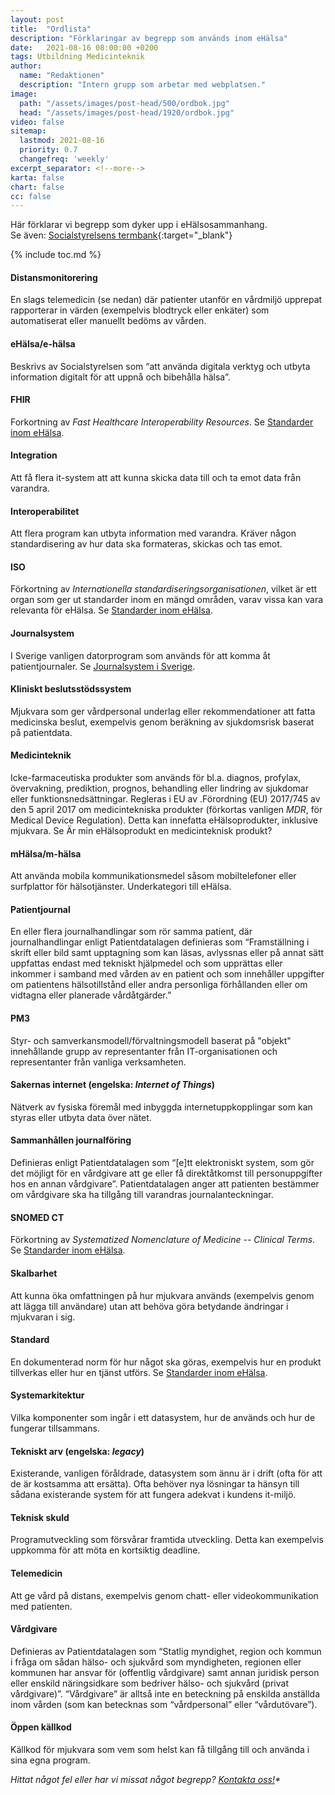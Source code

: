 ```yaml
---
layout: post
title:  "Ordlista"
description: "Förklaringar av begrepp som används inom eHälsa"
date:   2021-08-16 08:00:00 +0200
tags: Utbildning Medicinteknik
author:
  name: "Redaktionen"
  description: "Intern grupp som arbetar med webplatsen."
image:
  path: "/assets/images/post-head/500/ordbok.jpg"
  head: "/assets/images/post-head/1920/ordbok.jpg"
video: false
sitemap:
  lastmod: 2021-08-16
  priority: 0.7
  changefreq: 'weekly'
excerpt_separator: <!--more-->
karta: false
chart: false
cc: false
---
```

Här förklarar vi begrepp som dyker upp i eHälsosammanhang.\
Se även: [Socialstyrelsens termbank](https://termbank.socialstyrelsen.se/){:target="_blank"}
<!--more-->
{% include toc.md %}

#### Distansmonitorering
En slags telemedicin (se nedan) där patienter utanför en vårdmiljö upprepat rapporterar in värden (exempelvis blodtryck eller enkäter) som automatiserat eller manuellt bedöms av vården.

#### eHälsa/e-hälsa
Beskrivs av Socialstyrelsen som “att använda digitala verktyg och utbyta information digitalt för att uppnå och bibehålla hälsa”.

#### FHIR
Forkortning av _Fast Healthcare Interoperability Resources_. Se [Standarder inom eHälsa](/2021/07/31/standarder.html).

#### Integration
Att få flera it-system att att kunna skicka data till och ta emot data från varandra.

#### Interoperabilitet
Att flera program kan utbyta information med varandra. Kräver någon standardisering av hur data ska formateras, skickas och tas emot.

#### ISO
Förkortning av _Internationella standardiseringsorganisationen_, vilket är ett organ som ger ut standarder inom en mängd områden, varav vissa kan vara relevanta för eHälsa. Se [Standarder inom eHälsa](/2021/07/31/standarder.html).

#### Journalsystem
I Sverige vanligen datorprogram som används för att komma åt patientjournaler. Se [Journalsystem i Sverige](/2021/07/30/journalsystem.html).

#### Kliniskt beslutsstödssystem
Mjukvara som ger vårdpersonal underlag eller rekommendationer att fatta medicinska beslut, exempelvis genom beräkning av sjukdomsrisk baserat på patientdata.

#### Medicinteknik
Icke-farmaceutiska produkter som används för bl.a. diagnos, profylax, övervakning, prediktion, prognos, behandling eller lindring av sjukdomar eller funktionsnedsättningar. Regleras i EU av .Förordning (EU) 2017/745 av den 5 april 2017 om medicintekniska produkter (förkortas vanligen _MDR_, för Medical Device Regulation). Detta kan innefatta eHälsoprodukter, inklusive mjukvara. Se Är min eHälsoprodukt en medicinteknisk produkt?

#### mHälsa/m-hälsa
Att använda mobila kommunikationsmedel såsom mobiltelefoner eller surfplattor för hälsotjänster. Underkategori till eHälsa.

#### Patientjournal
En eller flera journalhandlingar som rör samma patient, där journalhandlingar enligt Patientdatalagen definieras som “Framställning i skrift eller bild samt upptagning som kan läsas, avlyssnas eller på annat sätt uppfattas endast med tekniskt hjälpmedel och som upprättas eller inkommer i samband med vården av en patient och som innehåller uppgifter om patientens hälsotillstånd eller andra personliga förhållanden eller om vidtagna eller planerade vårdåtgärder.”

#### PM3
Styr- och samverkansmodell/förvaltningsmodell baserat på "objekt" innehållande grupp av representanter från IT-organisationen och representanter från vanliga verksamheten.

#### Sakernas internet (engelska: _Internet of Things_)
Nätverk av fysiska föremål med inbyggda internetuppkopplingar som kan styras eller utbyta data över nätet.

#### Sammanhållen journalföring
Definieras enligt Patientdatalagen som “[e]tt elektroniskt system, som gör det möjligt för en vårdgivare att ge eller få direktåtkomst till personuppgifter hos en annan vårdgivare”. Patientdatalagen anger att patienten bestämmer om vårdgivare ska ha tillgång till varandras journalanteckningar.

#### SNOMED CT
Förkortning av _Systematized Nomenclature of Medicine -- Clinical Terms_. Se [Standarder inom eHälsa](/2021/07/31/standarder.html).

#### Skalbarhet
Att kunna öka omfattningen på hur mjukvara används (exempelvis genom att lägga till användare) utan att behöva göra betydande ändringar i mjukvaran i sig.

#### Standard
En dokumenterad norm för hur något ska göras, exempelvis hur en produkt tillverkas eller hur en tjänst utförs. Se [Standarder inom eHälsa](/2021/07/31/standarder.html).

#### Systemarkitektur
Vilka komponenter som ingår i ett datasystem, hur de används och hur de fungerar tillsammans.

#### Tekniskt arv (engelska: _legacy_)
Existerande, vanligen föråldrade, datasystem som ännu är i drift (ofta för att de är kostsamma att ersätta). Ofta behöver nya lösningar ta hänsyn till sådana existerande system för att fungera adekvat i kundens it-miljö.

#### Teknisk skuld
Programutveckling som försvårar framtida utveckling. Detta kan exempelvis uppkomma för att möta en kortsiktig deadline.

#### Telemedicin
Att ge vård på distans, exempelvis genom chatt- eller videokommunikation med patienten.

#### Vårdgivare
Definieras av Patientdatalagen som “Statlig myndighet, region och kommun i fråga om sådan hälso- och sjukvård som myndigheten, regionen eller kommunen har ansvar för (offentlig vårdgivare) samt annan juridisk person eller enskild näringsidkare som bedriver hälso- och sjukvård (privat vårdgivare)”. “Vårdgivare” är alltså inte en beteckning på enskilda anställda inom vården (som kan betecknas som “vårdpersonal” eller “vårdutövare”).

#### Öppen källkod
Källkod för mjukvara som vem som helst kan få tillgång till och använda i sina egna program.

_Hittat något fel eller har vi missat något begrepp? [Kontakta oss!](/index.html#form-message)*_
